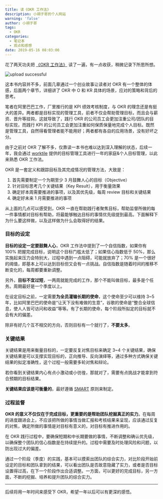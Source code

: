 ```yaml
---
title: 读《OKR 工作法》
description: 小胡子哥的个人网站
warning: 'false'
author: 小胡子哥
tags:
  - OKR
categories:
  - 笔记本
  - 观点和感想
date: 2019-05-16 08:03:00
---
```

花了两天功夫把 [《OKR 工作法》](https://www.amazon.cn/dp/B07577T3XS/ref=sr_1_1?__mk_zh_CN=%E4%BA%9A%E9%A9%AC%E9%80%8A%E7%BD%91%E7%AB%99&keywords=okr%E5%B7%A5%E4%BD%9C%E6%B3%95&qid=1557965131&s=gateway&sr=8-1) 读了一遍，有一点收获，稍微记录下所思所想。

![upload successful](http://www.barretlee.com/blogimgs/2019/05/16/book-OKR.png)

这本书内容并不多，前面几章通过一个创业故事让读者对 OKR 有一个整体的体感，后面两个章节，详细讲了 OKR 中 O 和 KR 具体的场景，应对的策略和背后的思考。

笔者在阿里巴巴工作，厂里推行的是 KPI 绩效考核制度，与 OKR 的理念还是有挺大的差异。两者都是目标实现的管理工具，前者不仅会帮助管理目标，而且会与薪资、晋升等挂钩，这就导致了，践行 OKR 的公司员工会更加注重公司/团队的目标实现，而践行 KPI 的公司员工会更加注重如何保质保量地完成个人目标。既然是管理工具，自然得看管理者能不能用好；两者都有各自的应用场景，没有好坏之分。

由于之前对 OKR 了解不多，仅靠读一本书也难以达到深入理解的状态，后续一年，我会通过 [worktile](https://worktile.com) 提供的目标管理工具进行一年的家庭&个人目标管理，以此来熟悉 OKR 工作法。

OKR 是一套定义和跟踪目标及其完成情况的管理方法，大致是：

1. 首先需要制定一个为期至少 3 月鼓舞人心的目标（Objective）
2. 针对目标思考几个关键结果（Key Result），用于衡量效果
3. 确定好本周需要推进的事项，以及其优先级，每周 review 目标和关键结果
4. 确定好未来 1 月需要推进的事项

从上面的几点可以感受到，OKR 一直在帮助践行者聚焦目标，帮助监督所做的每一件事情都对目标有帮助，将最能够触达目标的事情优先级提到最高。下面解释下为什么要这样做，以及这样做为什么会取得好的结果。

### 目标的设定

**目标的设定一定要鼓舞人心**，OKR 工作法中提到了一个自信指数，如果你有 100% 把握完成目标，说明这个目标门槛太低了；如果信心指数低于 50%，那么实施起来压力会特别大，过程中遇到一点阻碍，可能就放弃了；70% 是一个很好的阈值，即基本上可以达到目标但又会有一点挑战。自信指数是随着时间的推移不断变化的，每周都要重新调整。

另外，**目标不宜过短**，一两周就能完成的工作，那个不能叫做目标，最多是个任务。周期最好是一个季度以上。

在设定目标之前，一定需要**为全员灌输长期的使命**，这个使命至少可以维持 3~5 年，比如阿里巴巴的使命是“让天下没有难做的生意”，谷歌的使命是“整合全球信息，使人人皆可访问和收益”等等。有了长期的使命，每个阶段所拟定的目标就不会有大的偏差。

除非有好几个互不相交的方向，否则目标有一个就行了，**不要太多**。

### 关键结果

关键结果是用来衡量目标的，一定要反复对焦目标来确定 3~4 个关键结果，确保关键结果是可以支撑实现目标的，正向推导、反向演绎等，通过多种方式确保关键结果的拟定准确性，这个过程一般需要多轮对焦和辩论。

若你看到关键结果内心有点小激动或小彷徨，那就对了，需要有点挑战才能拿到符合预期的目标结果。

**关键结果应该是可衡量的**，最好遵循 [SMART](https://en.wikipedia.org/wiki/SMART_criteria) 原则来制定。

### 过程监督

**OKR 的意义不仅仅在于完成目标，更重要的是帮助团队挖掘真正的实力**。在每周的进度跟进会上，不应该把所做的事情当做汇报和考核结果来呈现，应该通过反复的对焦，确定所做的事情是对目标有意义的，对目标有推进作用的。

在 OKR 践行过程中，要确保短期和中长期要做的事情，不断调整和确认优先级，以确保整个团队的信心指数是在持续提升的。过程中需要及时处理风险和问题，以防出现过大的偏差。

通过一个阶段（季度）的实践，基本可以摸索出团队的综合实力，对比阶段开始前设定的目标和团队拿到的结果，可以看出团队是否故意隐藏了实力，或者是否目标设置得过高，在下一个阶段作出合适调整。一方面，可以更好的完成目标，另一方面，不断的挖掘、培养和提升团队的综合实力。

---

后续将用一年时间来感受下 OKR，希望一年以后可以有更深的感悟。